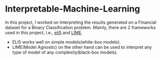 # Interpretable-Machine-Learning
In this project, I worked on Interpreting the results generated on a Financial dataset for a Binary Classification problem. Mainly, there are 2 frameworks used in this project, i.e., [eli5](https://github.com/TeamHG-Memex/eli5) and [LIME](https://github.com/marcotcr/lime).

* ELI5 works well on simple models(white-box models).
* LIME(Model Agnostic) on the other hand can be used to interpret any type of model of any complexity(black-box models).
